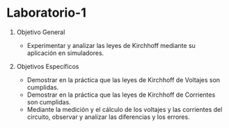 # Laboratorio-1
1. Objetivo General

    - Experimentar y analizar las leyes de Kirchhoff mediante su aplicación en simuladores.

2. Objetivos Específicos

    - Demostrar en la práctica que las leyes de Kirchhoff de Voltajes son cumplidas.
    - Demostrar en la práctica que las leyes de Kirchhoff de Corrientes son cumplidas.
    - Mediante la medición y el cálculo de los voltajes y las corrientes del circuito, observar y analizar las diferencias y los errores.
